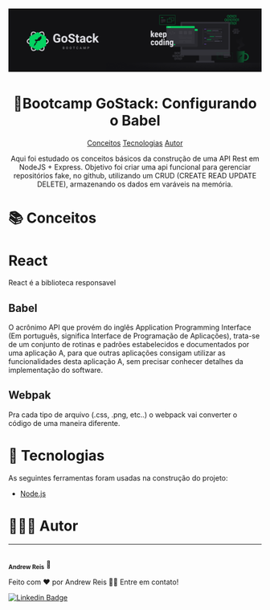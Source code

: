 <h1 align="center">
    <h1 align="center"><img src="https://github.com/AndrewReis/conceitos-nodejs/blob/master/src/assets/desafio02.png" alt="GoStack desafio 02"/></h1>
</h1>
<h1 align="center"> 🚀Bootcamp GoStack: Configurando o Babel</h1>

<p align="center">
 <a href="#objetivo">Conceitos</a> 
 <a href="#tecnologias">Tecnologias</a>  
 <a href="#autor">Autor</a> 
</p>

<p align="center"> 
	Aqui foi estudado os conceitos básicos da construção de uma API Rest em NodeJS + Express. Objetivo foi criar uma api funcional para gerenciar repositórios fake, no github, utilizando um CRUD (CREATE READ UPDATE DELETE), armazenando os dados em varáveis na memória.  
</p>



<h1 id='objetivo'> 📚 Conceitos </h1>


<p align="center"> 
    <h1>React</h1>
    <p> React é a biblioteca responsavel</p>
</p>
    

<h2>Babel</h2>
<p>
O acrônimo API que provém do inglês Application Programming Interface (Em português, significa Interface de Programação de Aplicações), trata-se de um conjunto de rotinas e padrões estabelecidos e documentados por uma aplicação A, para que outras aplicações consigam utilizar as funcionalidades desta aplicação A, sem precisar conhecer detalhes da implementação do software.
</p>

<h2>Webpak</h2>
<p>
    Pra cada tipo de arquivo (.css, .png, etc..) o webpack vai converter o código de uma maneira diferente.
    
</p>



<h1 id='tecnologias'> 🤖 Tecnologias </h1>

As seguintes ferramentas foram usadas na construção do projeto:

- [Node.js](https://nodejs.org/en/)


<h1 id='autor'> 🙋🏽‍♂️ Autor </h1>

---

 <img style="border-radius: 50%;" src="https://avatars3.githubusercontent.com/u/60078687?s=460&u=83742fab7b35f433986c6fbe25df935441b6a743&v=4" width="100px;" alt=""/>
 <br />
 <sub><b>Andrew Reis</b></sub></a> 🚀


Feito com ❤️ por Andrew Reis 👋🏽 Entre em contato!

[![Linkedin Badge](https://img.shields.io/badge/-Andrew-blue?style=flat-square&logo=Linkedin&logoColor=white&link=https://www.linkedin.com/in/andrew-reis/)](https://www.linkedin.com/in/andrew-reis/) 